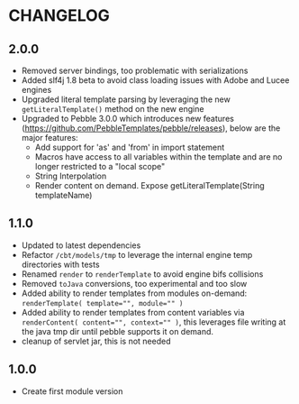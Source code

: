 # CHANGELOG

## 2.0.0

* Removed server bindings, too problematic with serializations
* Added slf4j 1.8 beta to avoid class loading issues with Adobe and Lucee engines
* Upgraded literal template parsing by leveraging the new `getLiteralTemplate()` method on the new engine
* Upgraded to Pebble 3.0.0 which introduces new features (https://github.com/PebbleTemplates/pebble/releases), below are the major features:
  * Add support for 'as' and 'from' in import statement 
  * Macros have access to all variables within the template and are no longer restricted to a "local scope"
  * String Interpolation
  * Render content on demand. Expose getLiteralTemplate(String templateName)

## 1.1.0

* Updated to latest dependencies
* Refactor `/cbt/models/tmp` to leverage the internal engine temp directories with tests
* Renamed `render` to `renderTemplate` to avoid engine bifs collisions
* Removed `toJava` conversions, too experimental and too slow
* Added ability to render templates from modules on-demand: `renderTemplate( template="", module="" )`
* Added ability to render templates from content variables via `renderContent( content="", context="" )`, this leverages file writing at the java tmp dir until pebble supports it on demand.
* cleanup of servlet jar, this is not needed

## 1.0.0

* Create first module version